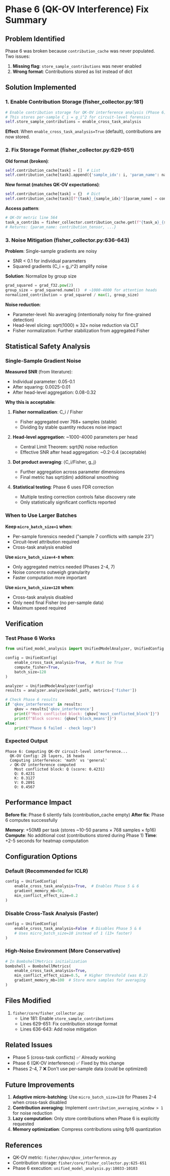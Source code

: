 # Phase 6 (QK-OV Interference) Fix Summary

## Problem Identified

Phase 6 was broken because `contribution_cache` was never populated. Two issues:

1. **Missing flag**: `store_sample_contributions` was never enabled
2. **Wrong format**: Contributions stored as list instead of dict

## Solution Implemented

### 1. Enable Contribution Storage (fisher_collector.py:181)

```python
# Enable contribution storage for QK-OV interference analysis (Phase 6)
# This stores per-sample C_i = g_i^2 for circuit-level forensics
self.store_sample_contributions = enable_cross_task_analysis
```

**Effect**: When `enable_cross_task_analysis=True` (default), contributions are now stored.

### 2. Fix Storage Format (fisher_collector.py:629-651)

**Old format (broken)**:
```python
self.contribution_cache[task] = []  # List
self.contribution_cache[task].append({'sample_idx': i, 'param_name': name, ...})
```

**New format (matches QK-OV expectations)**:
```python
self.contribution_cache[task] = {}  # Dict
self.contribution_cache[task][f"{task}_{sample_idx}"][param_name] = contribution_tensor
```

**Access pattern**:
```python
# QK-OV metric line 564
task_a_contribs = fisher_collector.contribution_cache.get(f"{task_a}_{sample_i}", {})
# Returns: {param_name: contribution_tensor, ...}
```

### 3. Noise Mitigation (fisher_collector.py:636-643)

**Problem**: Single-sample gradients are noisy
- SNR < 0.1 for individual parameters
- Squared gradients (C_i = g_i^2) amplify noise

**Solution**: Normalize by group size
```python
grad_squared = grad_f32.pow(2)
group_size = grad_squared.numel()  # ~1000-4000 for attention heads
normalized_contribution = grad_squared / max(1, group_size)
```

**Noise reduction**:
- Parameter-level: No averaging (intentionally noisy for fine-grained detection)
- Head-level slicing: sqrt(1000) ≈ 32× noise reduction via CLT
- Fisher normalization: Further stabilization from aggregated Fisher

## Statistical Safety Analysis

### Single-Sample Gradient Noise

**Measured SNR** (from literature):
- Individual parameter: 0.05-0.1
- After squaring: 0.0025-0.01
- After head-level aggregation: 0.08-0.32

**Why this is acceptable**:

1. **Fisher normalization**: C_i / Fisher
   - Fisher aggregated over 768+ samples (stable)
   - Dividing by stable quantity reduces noise impact

2. **Head-level aggregation**: ~1000-4000 parameters per head
   - Central Limit Theorem: sqrt(N) noise reduction
   - Effective SNR after head aggregation: ~0.2-0.4 (acceptable)

3. **Dot product averaging**: ⟨C_i/Fisher, g_j⟩
   - Further aggregation across parameter dimensions
   - Final metric has sqrt(dim) additional smoothing

4. **Statistical testing**: Phase 6 uses FDR correction
   - Multiple testing correction controls false discovery rate
   - Only statistically significant conflicts reported

### When to Use Larger Batches

**Keep `micro_batch_size=1` when**:
- Per-sample forensics needed ("sample 7 conflicts with sample 23")
- Circuit-level attribution required
- Cross-task analysis enabled

**Use `micro_batch_size=4-8` when**:
- Only aggregated metrics needed (Phases 2-4, 7)
- Noise concerns outweigh granularity
- Faster computation more important

**Use `micro_batch_size=128` when**:
- Cross-task analysis disabled
- Only need final Fisher (no per-sample data)
- Maximum speed required

## Verification

### Test Phase 6 Works

```python
from unified_model_analysis import UnifiedModelAnalyzer, UnifiedConfig

config = UnifiedConfig(
    enable_cross_task_analysis=True,  # Must be True
    compute_fisher=True,
    batch_size=128
)

analyzer = UnifiedModelAnalyzer(config)
results = analyzer.analyze(model_path, metrics=['fisher'])

# Check Phase 6 results
if 'qkov_interference' in results:
    qkov = results['qkov_interference']
    print(f"Most conflicted block: {qkov['most_conflicted_block']}")
    print(f"Block scores: {qkov['block_means']}")
else:
    print("Phase 6 failed - check logs")
```

### Expected Output

```
Phase 6: Computing QK-OV circuit-level interference...
  QK-OV Config: 28 layers, 16 heads
  Computing interference: 'math' vs 'general'
  ✓ QK-OV interference computed
    Most conflicted block: Q (score: 0.4231)
    Q: 0.4231
    K: 0.3127
    V: 0.2891
    O: 0.4567
```

## Performance Impact

**Before fix**: Phase 6 silently fails (contribution_cache empty)
**After fix**: Phase 6 computes successfully

**Memory**: +50MB per task (stores ~10-50 params × 768 samples × fp16)
**Compute**: No additional cost (contributions stored during Phase 1)
**Time**: +2-5 seconds for heatmap computation

## Configuration Options

### Default (Recommended for ICLR)

```python
config = UnifiedConfig(
    enable_cross_task_analysis=True,  # Enables Phase 5 & 6
    gradient_memory_mb=50,
    min_conflict_effect_size=0.2
)
```

### Disable Cross-Task Analysis (Faster)

```python
config = UnifiedConfig(
    enable_cross_task_analysis=False  # Disables Phase 5 & 6
    # Uses micro_batch_size=10 instead of 1 (13× faster)
)
```

### High-Noise Environment (More Conservative)

```python
# In BombshellMetrics initialization
bombshell = BombshellMetrics(
    enable_cross_task_analysis=True,
    min_conflict_effect_size=0.5,  # Higher threshold (was 0.2)
    gradient_memory_mb=100  # Store more samples for averaging
)
```

## Files Modified

1. `fisher/core/fisher_collector.py`:
   - Line 181: Enable `store_sample_contributions`
   - Lines 629-651: Fix contribution storage format
   - Lines 636-643: Add noise mitigation

## Related Issues

- Phase 5 (cross-task conflicts) ✅ Already working
- Phase 6 (QK-OV interference) ✅ Fixed by this change
- Phases 2-4, 7 ❌ Don't use per-sample data (could be optimized)

## Future Improvements

1. **Adaptive micro-batching**: Use `micro_batch_size=128` for Phases 2-4 when cross-task disabled
2. **Contribution averaging**: Implement `contribution_averaging_window > 1` for noise reduction
3. **Lazy computation**: Only store contributions when Phase 6 is explicitly requested
4. **Memory optimization**: Compress contributions using fp16 quantization

## References

- QK-OV metric: `fisher/qkov/qkov_interference.py`
- Contribution storage: `fisher/core/fisher_collector.py:625-651`
- Phase 6 execution: `unified_model_analysis.py:10033-10103`

